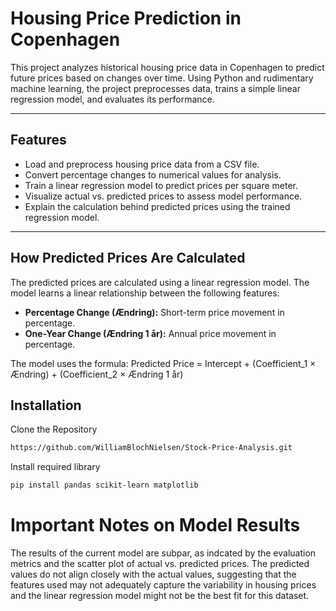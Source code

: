 # Housing Price Prediction in Copenhagen

This project analyzes historical housing price data in Copenhagen to predict future prices based on changes over time. Using Python and rudimentary machine learning, the project preprocesses data, trains a simple linear regression model, and evaluates its performance.

---

## Features

- Load and preprocess housing price data from a CSV file.
- Convert percentage changes to numerical values for analysis.
- Train a linear regression model to predict prices per square meter.
- Visualize actual vs. predicted prices to assess model performance.
- Explain the calculation behind predicted prices using the trained regression model.

---

## How Predicted Prices Are Calculated

The predicted prices are calculated using a linear regression model. The model learns a linear relationship between the following features:

- **Percentage Change (Ændring):** Short-term price movement in percentage.
- **One-Year Change (Ændring 1 år):** Annual price movement in percentage.

The model uses the formula:
Predicted Price = Intercept + (Coefficient_1 × Ændring) + (Coefficient_2 × Ændring 1 år)

## Installation

Clone the Repository
```bash
https://github.com/WilliamBlochNielsen/Stock-Price-Analysis.git
```
Install required library
```bash
pip install pandas scikit-learn matplotlib
```
# Important Notes on Model Results
The results of the current model are subpar, as indcated by the evaluation metrics and the scatter plot of actual vs. predicted prices. The predicted values do not align closely with the actual values, suggesting that the features used may not adequately capture the variability in housing prices and the linear regression model might not be the best fit for this dataset.

